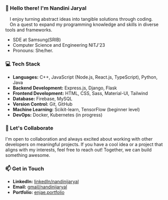 
### 👋 Hello there! I'm Nandini Jaryal
  &emsp;I enjoy turning abstract ideas into tangible solutions through coding. </br>
  &emsp;On a quest to expand my programming knowledge and skills in diverse tools and frameworks.
 - SDE at Samsung(SRIB)
 - Computer Science and Engineering NITJ'23
 - Pronouns: She/her.


### 💻 Tech Stack

- **Languages:** C++, JavaScript (Node.js, React.js, TypeScript), Python, Java
- **Backend Development:** Express.js, Django, Flask
- **Frontend Development:** HTML, CSS, Sass, Material-UI, Tailwind
- **Database:** Firebase, MySQL
- **Version Control:** Git, GitHub
- **Machine Learning:** Scikit-learn, TensorFlow (beginner level)
- **DevOps:** Docker, Kubernetes (in progress)


### 🤝 Let's Collaborate

I'm open to collaboration and always excited about working with other developers on meaningful projects. If you have a cool idea or a project that aligns with my interests, feel free to reach out! Together, we can build something awesome.

### 📫 Get in Touch

- **LinkedIn:** [linkedIn/nandinijaryal](https://www.linkedin.com/in/nandinijaryal/)
- **Email:** [gmail/nandinijaryal](jarialnandini1911@gmail.com)
- **Portfolio:** [enjae.portfolio](https://enjae.netlify.app/)
